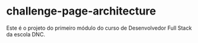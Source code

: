 # challenge-page-architecture
Este é o projeto do primeiro módulo do curso de Desenvolvedor Full Stack da escola DNC.
